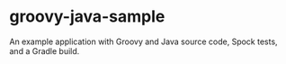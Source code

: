 # groovy-java-sample

An example application with Groovy and Java source code, Spock tests, and a Gradle build.
